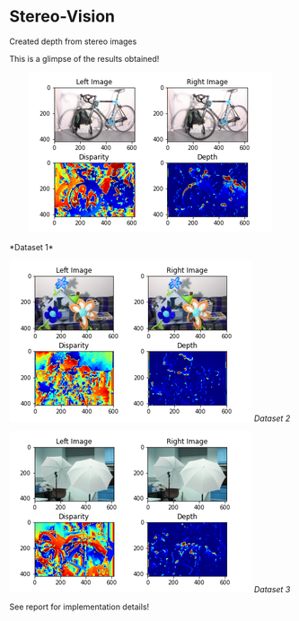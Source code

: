 # Stereo-Vision
Created depth from stereo images

This is a glimpse of the results obtained!

<p align="center">
  <img src="https://github.com/pooja-kabra/Stereo-Vision/blob/main/results/res1/plot.png" />
</p>
*Dataset 1*

![Dataset 2](https://github.com/pooja-kabra/Stereo-Vision/blob/main/results/res2/plot.png?style=centerme)
*Dataset 2*

![Dataset 3](https://github.com/pooja-kabra/Stereo-Vision/blob/main/results/res3/plot.png?style=centerme)
*Dataset 3*

See report for implementation details!